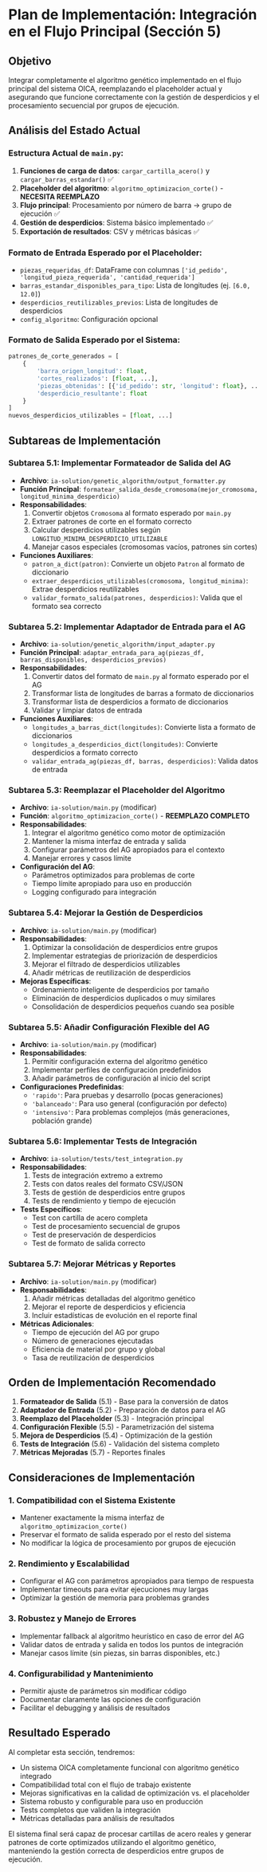 # Plan de Implementación: Integración en el Flujo Principal (Sección 5)

## Objetivo
Integrar completamente el algoritmo genético implementado en el flujo principal del sistema OICA, reemplazando el placeholder actual y asegurando que funcione correctamente con la gestión de desperdicios y el procesamiento secuencial por grupos de ejecución.

## Análisis del Estado Actual

### Estructura Actual de `main.py`:
1. **Funciones de carga de datos**: `cargar_cartilla_acero()` y `cargar_barras_estandar()` ✅
2. **Placeholder del algoritmo**: `algoritmo_optimizacion_corte()` - **NECESITA REEMPLAZO**
3. **Flujo principal**: Procesamiento por número de barra → grupo de ejecución ✅
4. **Gestión de desperdicios**: Sistema básico implementado ✅
5. **Exportación de resultados**: CSV y métricas básicas ✅

### Formato de Entrada Esperado por el Placeholder:
- `piezas_requeridas_df`: DataFrame con columnas `['id_pedido', 'longitud_pieza_requerida', 'cantidad_requerida']`
- `barras_estandar_disponibles_para_tipo`: Lista de longitudes (ej. `[6.0, 12.0]`)
- `desperdicios_reutilizables_previos`: Lista de longitudes de desperdicios
- `config_algoritmo`: Configuración opcional

### Formato de Salida Esperado por el Sistema:
```python
patrones_de_corte_generados = [
    {
        'barra_origen_longitud': float,
        'cortes_realizados': [float, ...],
        'piezas_obtenidas': [{'id_pedido': str, 'longitud': float}, ...],
        'desperdicio_resultante': float
    }
]
nuevos_desperdicios_utilizables = [float, ...]
```

## Subtareas de Implementación

### Subtarea 5.1: Implementar Formateador de Salida del AG
- **Archivo**: `ia-solution/genetic_algorithm/output_formatter.py`
- **Función Principal**: `formatear_salida_desde_cromosoma(mejor_cromosoma, longitud_minima_desperdicio)`
- **Responsabilidades**:
  1. Convertir objetos `Cromosoma` al formato esperado por `main.py`
  2. Extraer patrones de corte en el formato correcto
  3. Calcular desperdicios utilizables según `LONGITUD_MINIMA_DESPERDICIO_UTILIZABLE`
  4. Manejar casos especiales (cromosomas vacíos, patrones sin cortes)
- **Funciones Auxiliares**:
  - `patron_a_dict(patron)`: Convierte un objeto `Patron` al formato de diccionario
  - `extraer_desperdicios_utilizables(cromosoma, longitud_minima)`: Extrae desperdicios reutilizables
  - `validar_formato_salida(patrones, desperdicios)`: Valida que el formato sea correcto

### Subtarea 5.2: Implementar Adaptador de Entrada para el AG
- **Archivo**: `ia-solution/genetic_algorithm/input_adapter.py`
- **Función Principal**: `adaptar_entrada_para_ag(piezas_df, barras_disponibles, desperdicios_previos)`
- **Responsabilidades**:
  1. Convertir datos del formato de `main.py` al formato esperado por el AG
  2. Transformar lista de longitudes de barras a formato de diccionarios
  3. Transformar lista de desperdicios a formato de diccionarios
  4. Validar y limpiar datos de entrada
- **Funciones Auxiliares**:
  - `longitudes_a_barras_dict(longitudes)`: Convierte lista a formato de diccionarios
  - `longitudes_a_desperdicios_dict(longitudes)`: Convierte desperdicios a formato correcto
  - `validar_entrada_ag(piezas_df, barras, desperdicios)`: Valida datos de entrada

### Subtarea 5.3: Reemplazar el Placeholder del Algoritmo
- **Archivo**: `ia-solution/main.py` (modificar)
- **Función**: `algoritmo_optimizacion_corte()` - **REEMPLAZO COMPLETO**
- **Responsabilidades**:
  1. Integrar el algoritmo genético como motor de optimización
  2. Mantener la misma interfaz de entrada y salida
  3. Configurar parámetros del AG apropiados para el contexto
  4. Manejar errores y casos límite
- **Configuración del AG**:
  - Parámetros optimizados para problemas de corte
  - Tiempo límite apropiado para uso en producción
  - Logging configurado para integración

### Subtarea 5.4: Mejorar la Gestión de Desperdicios
- **Archivo**: `ia-solution/main.py` (modificar)
- **Responsabilidades**:
  1. Optimizar la consolidación de desperdicios entre grupos
  2. Implementar estrategias de priorización de desperdicios
  3. Mejorar el filtrado de desperdicios utilizables
  4. Añadir métricas de reutilización de desperdicios
- **Mejoras Específicas**:
  - Ordenamiento inteligente de desperdicios por tamaño
  - Eliminación de desperdicios duplicados o muy similares
  - Consolidación de desperdicios pequeños cuando sea posible

### Subtarea 5.5: Añadir Configuración Flexible del AG
- **Archivo**: `ia-solution/main.py` (modificar)
- **Responsabilidades**:
  1. Permitir configuración externa del algoritmo genético
  2. Implementar perfiles de configuración predefinidos
  3. Añadir parámetros de configuración al inicio del script
- **Configuraciones Predefinidas**:
  - `'rapido'`: Para pruebas y desarrollo (pocas generaciones)
  - `'balanceado'`: Para uso general (configuración por defecto)
  - `'intensivo'`: Para problemas complejos (más generaciones, población grande)

### Subtarea 5.6: Implementar Tests de Integración
- **Archivo**: `ia-solution/tests/test_integration.py`
- **Responsabilidades**:
  1. Tests de integración extremo a extremo
  2. Tests con datos reales del formato CSV/JSON
  3. Tests de gestión de desperdicios entre grupos
  4. Tests de rendimiento y tiempo de ejecución
- **Tests Específicos**:
  - Test con cartilla de acero completa
  - Test de procesamiento secuencial de grupos
  - Test de preservación de desperdicios
  - Test de formato de salida correcto

### Subtarea 5.7: Mejorar Métricas y Reportes
- **Archivo**: `ia-solution/main.py` (modificar)
- **Responsabilidades**:
  1. Añadir métricas detalladas del algoritmo genético
  2. Mejorar el reporte de desperdicios y eficiencia
  3. Incluir estadísticas de evolución en el reporte final
- **Métricas Adicionales**:
  - Tiempo de ejecución del AG por grupo
  - Número de generaciones ejecutadas
  - Eficiencia de material por grupo y global
  - Tasa de reutilización de desperdicios

## Orden de Implementación Recomendado

1. **Formateador de Salida** (5.1) - Base para la conversión de datos
2. **Adaptador de Entrada** (5.2) - Preparación de datos para el AG
3. **Reemplazo del Placeholder** (5.3) - Integración principal
4. **Configuración Flexible** (5.5) - Parametrización del sistema
5. **Mejora de Desperdicios** (5.4) - Optimización de la gestión
6. **Tests de Integración** (5.6) - Validación del sistema completo
7. **Métricas Mejoradas** (5.7) - Reportes finales

## Consideraciones de Implementación

### 1. Compatibilidad con el Sistema Existente
- Mantener exactamente la misma interfaz de `algoritmo_optimizacion_corte()`
- Preservar el formato de salida esperado por el resto del sistema
- No modificar la lógica de procesamiento por grupos de ejecución

### 2. Rendimiento y Escalabilidad
- Configurar el AG con parámetros apropiados para tiempo de respuesta
- Implementar timeouts para evitar ejecuciones muy largas
- Optimizar la gestión de memoria para problemas grandes

### 3. Robustez y Manejo de Errores
- Implementar fallback al algoritmo heurístico en caso de error del AG
- Validar datos de entrada y salida en todos los puntos de integración
- Manejar casos límite (sin piezas, sin barras disponibles, etc.)

### 4. Configurabilidad y Mantenimiento
- Permitir ajuste de parámetros sin modificar código
- Documentar claramente las opciones de configuración
- Facilitar el debugging y análisis de resultados

## Resultado Esperado

Al completar esta sección, tendremos:
- Un sistema OICA completamente funcional con algoritmo genético integrado
- Compatibilidad total con el flujo de trabajo existente
- Mejoras significativas en la calidad de optimización vs. el placeholder
- Sistema robusto y configurable para uso en producción
- Tests completos que validen la integración
- Métricas detalladas para análisis de resultados

El sistema final será capaz de procesar cartillas de acero reales y generar patrones de corte optimizados utilizando el algoritmo genético, manteniendo la gestión correcta de desperdicios entre grupos de ejecución. 